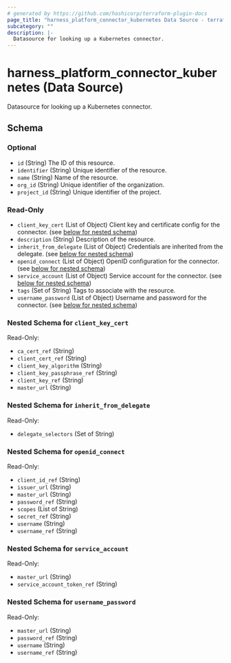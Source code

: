 ```yaml
---
# generated by https://github.com/hashicorp/terraform-plugin-docs
page_title: "harness_platform_connector_kubernetes Data Source - terraform-provider-harness"
subcategory: ""
description: |-
  Datasource for looking up a Kubernetes connector.
---
```


# harness_platform_connector_kubernetes (Data Source)

Datasource for looking up a Kubernetes connector.



<!-- schema generated by tfplugindocs -->
## Schema

### Optional

- `id` (String) The ID of this resource.
- `identifier` (String) Unique identifier of the resource.
- `name` (String) Name of the resource.
- `org_id` (String) Unique identifier of the organization.
- `project_id` (String) Unique identifier of the project.

### Read-Only

- `client_key_cert` (List of Object) Client key and certificate config for the connector. (see [below for nested schema](#nestedatt--client_key_cert))
- `description` (String) Description of the resource.
- `inherit_from_delegate` (List of Object) Credentials are inherited from the delegate. (see [below for nested schema](#nestedatt--inherit_from_delegate))
- `openid_connect` (List of Object) OpenID configuration for the connector. (see [below for nested schema](#nestedatt--openid_connect))
- `service_account` (List of Object) Service account for the connector. (see [below for nested schema](#nestedatt--service_account))
- `tags` (Set of String) Tags to associate with the resource.
- `username_password` (List of Object) Username and password for the connector. (see [below for nested schema](#nestedatt--username_password))

<a id="nestedatt--client_key_cert"></a>
### Nested Schema for `client_key_cert`

Read-Only:

- `ca_cert_ref` (String)
- `client_cert_ref` (String)
- `client_key_algorithm` (String)
- `client_key_passphrase_ref` (String)
- `client_key_ref` (String)
- `master_url` (String)


<a id="nestedatt--inherit_from_delegate"></a>
### Nested Schema for `inherit_from_delegate`

Read-Only:

- `delegate_selectors` (Set of String)


<a id="nestedatt--openid_connect"></a>
### Nested Schema for `openid_connect`

Read-Only:

- `client_id_ref` (String)
- `issuer_url` (String)
- `master_url` (String)
- `password_ref` (String)
- `scopes` (List of String)
- `secret_ref` (String)
- `username` (String)
- `username_ref` (String)


<a id="nestedatt--service_account"></a>
### Nested Schema for `service_account`

Read-Only:

- `master_url` (String)
- `service_account_token_ref` (String)


<a id="nestedatt--username_password"></a>
### Nested Schema for `username_password`

Read-Only:

- `master_url` (String)
- `password_ref` (String)
- `username` (String)
- `username_ref` (String)



